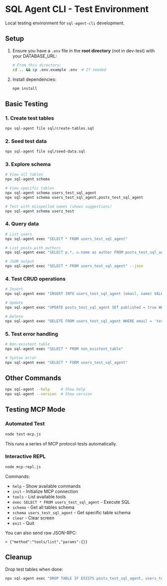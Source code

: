# SQL Agent CLI - Test Environment

Local testing environment for `sql-agent-cli` development.

## Setup

1. Ensure you have a `.env` file in the **root directory** (not in dev-test) with your DATABASE_URL:
   ```bash
   # From this directory:
   cd .. && cp .env.example .env  # If needed
   ```

2. Install dependencies:
   ```bash
   npm install
   ```

## Basic Testing

### 1. Create test tables
```bash
npx sql-agent file sql/create-tables.sql
```

### 2. Seed test data
```bash
npx sql-agent file sql/seed-data.sql
```

### 3. Explore schema
```bash
# View all tables
npx sql-agent schema

# View specific tables
npx sql-agent schema users_test_sql_agent
npx sql-agent schema users_test_sql_agent,posts_test_sql_agent

# Test with misspelled names (shows suggestions)
npx sql-agent schema userz_test
```

### 4. Query data
```bash
# List users
npx sql-agent exec "SELECT * FROM users_test_sql_agent"

# List posts with authors
npx sql-agent exec "SELECT p.*, u.name as author FROM posts_test_sql_agent p JOIN users_test_sql_agent u ON p.user_id = u.id"

# JSON output
npx sql-agent exec "SELECT * FROM users_test_sql_agent" --json
```

### 4. Test CRUD operations
```bash
# Insert
npx sql-agent exec "INSERT INTO users_test_sql_agent (email, name) VALUES ('test@example.com', 'Test User') RETURNING *"

# Update
npx sql-agent exec "UPDATE posts_test_sql_agent SET published = true WHERE id = 1 RETURNING *"

# Delete
npx sql-agent exec "DELETE FROM users_test_sql_agent WHERE email = 'test@example.com' RETURNING *"
```

### 5. Test error handling
```bash
# Non-existent table
npx sql-agent exec "SELECT * FROM non_existent_table"

# Syntax error
npx sql-agent exec "SELECT * FORM users_test_sql_agent"
```

## Other Commands

```bash
npx sql-agent --help     # Show help
npx sql-agent --version  # Show version
```

## Testing MCP Mode

### Automated Test
```bash
node test-mcp.js
```

This runs a series of MCP protocol tests automatically.

### Interactive REPL
```bash
node mcp-repl.js
```

Commands:
- `help` - Show available commands
- `init` - Initialize MCP connection
- `tools` - List available tools
- `exec SELECT * FROM users_test_sql_agent` - Execute SQL
- `schema` - Get all tables schema
- `schema users_test_sql_agent` - Get specific table schema
- `clear` - Clear screen
- `exit` - Quit

You can also send raw JSON-RPC:
```
> {"method":"tools/list","params":{}}
```

## Cleanup

Drop test tables when done:
```bash
npx sql-agent exec "DROP TABLE IF EXISTS posts_test_sql_agent, users_test_sql_agent CASCADE"
```